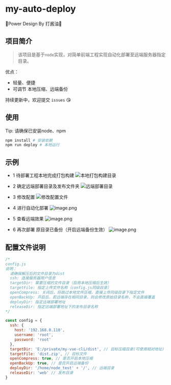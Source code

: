 # my-auto-deploy
🎉Power Design By 打酱油🎉
## 项目简介

> 该项目是基于`node`实现，对简单前端工程实现自动化部署至远端服务器指定目录。

优点：
  - 轻量、便捷
  - 可调节 本地压缩、远端备份

持续更新中，欢迎提交 `issues` 😘

## 使用

Tip: 请确保已安装node、npm
```bash
npm install # 安装依赖
npm run deploy # 本地运行
```

## 示例
- 1 待部署工程本地完成打包构建
![本地打包构建目录](https://upload-images.jianshu.io/upload_images/16708123-33f19b914e73c3bc.png?imageMogr2/auto-orient/strip%7CimageView2/2/w/1240)

- 2 确定远端部署目录及发布文件夹
![远端部署目录](https://upload-images.jianshu.io/upload_images/16708123-ab32ab9c74fa0097.png?imageMogr2/auto-orient/strip%7CimageView2/2/w/1240)

- 3 修改配置
![修改配置文件](https://upload-images.jianshu.io/upload_images/16708123-73fe8869df97dca9.png?imageMogr2/auto-orient/strip%7CimageView2/2/w/1240)

- 4 进行自动化部署
![image.png](https://upload-images.jianshu.io/upload_images/16708123-aaeafc13e272119b.png?imageMogr2/auto-orient/strip%7CimageView2/2/w/1240)

- 5 查看远端效果
![image.png](https://upload-images.jianshu.io/upload_images/16708123-0142fbe7b8ef9bc6.png?imageMogr2/auto-orient/strip%7CimageView2/2/w/1240)

- 6 再次部署 原目录已备份（开启远端备份生效）
![image.png](https://upload-images.jianshu.io/upload_images/16708123-ad5f1c9f130abf74.png?imageMogr2/auto-orient/strip%7CimageView2/2/w/1240)

## 配置文件说明
```js
/*
config.js
说明：
  请确保解压后的文件目录为dist
  ssh: 连接服务器用户信息
  targetDir: 需要压缩的文件目录（启用本地压缩后生效）
  targetFile: 指定上传文件名称（config.js同级目录）
  openCompress: 关闭后，将跳过本地文件压缩，直接上传同级目录下指定文件
  openBackUp: 开启后，若远端存在相同目录，则会修改原始目录名称，不会直接覆盖
  deployDir: 指定远端部署地址
  releaseDir: 指定远端部署地址下的发布目录名称
*/

const config = {
  ssh: {
    host: '192.168.0.110',
    username: 'root',
    password: 'root'
  },
  targetDir: 'E:/private/my-vue-cli/dist', // 目标压缩目录(可使用相对地址)
  targetFile: 'dist.zip', // 目标文件
  openCompress: true, // 是否开启本地压缩
  openBackUp: true, // 是否开启远端备份
  deployDir: '/home/node_test' + '/', // 远端目录
  releaseDir: 'web' // 发布目录
}
```
